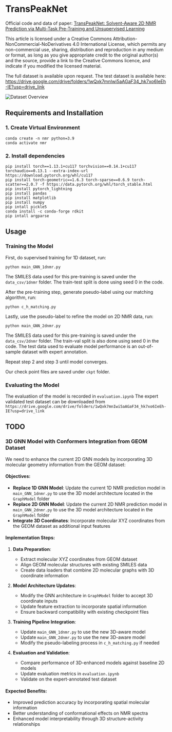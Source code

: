 # TransPeakNet
Official code and data of paper: [TransPeakNet: Solvent-Aware 2D NMR Prediction via Multi-Task Pre-Training and Unsupervised Learning](https://www.nature.com/articles/s42004-025-01455-9)

This article is licensed under a Creative Commons Attribution-NonCommercial-NoDerivatives 4.0 International License, which permits any non-commercial use, sharing, distribution and reproduction in any medium or format, as long as you give appropriate credit to the original author(s) and the source, provide a link to the Creative Commons licence, and indicate if you modified the licensed material.

The full dataset is available upon request. The test dataset is available here: https://drive.google.com/drive/folders/1wQxk7mnIwi5aAGaF34_hk7xo6IeEh-IE?usp=drive_link

![Dataset Overview](figures/figure1.png)



## Requirements and Installation
### 1. Create Virtual Environment
```
conda create -n nmr python=3.9 
conda activate nmr
```

### 2. Install dependencies
```
pip install torch==1.13.1+cu117 torchvision==0.14.1+cu117 torchaudio==0.13.1 --extra-index-url https://download.pytorch.org/whl/cu117
pip install torch-geometric==1.6.3 torch-sparse==0.6.9 torch-scatter==2.0.7 -f https://data.pytorch.org/whl/torch_stable.html
pip install pytorch_lightning 
pip install pandas 
pip install matplotlib
pip install numpy
pip intall pickle5
conda install -c conda-forge rdkit
pip intall argparse
```
## Usage
### Training the Model
First, do supervised training for 1D dataset, run: 
```
python main_GNN_1dnmr.py 
```
The SMILES data used for this pre-training is saved under the ```data_csv/1dnmr``` folder. The train-test split is done using seed 0 in the code.

After the pre-training step, generate pseudo-label using our matching algorithm, run:
```
python c_h_matching.py 
```
Lastly, use the pseudo-label to refine the model on 2D NMR data, run:
```
python main_GNN_2dnmr.py 
```
The SMILES data used for this pre-training is saved under the ```data_csv/2dnmr``` folder. The train-val split is also done using seed 0 in the code. The test data used to evaluate model performance is an out-of-sample dataset with expert annotation. 

Repeat step 2 and step 3 until model converges.

Our check point files are saved under ```ckpt``` folder.

### Evaluating the Model 
The evaluatiion of the model is recorded in ```evaluation.ipynb```
The expert validated test dataset can be downloaded from ```https://drive.google.com/drive/folders/1wQxk7mnIwi5aAGaF34_hk7xo6IeEh-IE?usp=drive_link```

## TODO

### 3D GNN Model with Conformers Integration from GEOM Dataset

We need to enhance the current 2D GNN models by incorporating 3D molecular geometry information from the GEOM dataset:

#### Objectives:
- **Replace 1D GNN Model**: Update the current 1D NMR prediction model in `main_GNN_1dnmr.py` to use the 3D model architecture located in the `GraphModel` folder
- **Replace 2D GNN Model**: Update the current 2D NMR prediction model in `main_GNN_2dnmr.py` to use the 3D model architecture located in the `GraphModel` folder
- **Integrate 3D Coordinates**: Incorporate molecular XYZ coordinates from the GEOM dataset as additional input features

#### Implementation Steps:
1. **Data Preparation**: 
   - Extract molecular XYZ coordinates from GEOM dataset
   - Align GEOM molecular structures with existing SMILES data
   - Create data loaders that combine 2D molecular graphs with 3D coordinate information

2. **Model Architecture Updates**:
   - Modify the GNN architecture in `GraphModel` folder to accept 3D coordinate inputs
   - Update feature extraction to incorporate spatial information
   - Ensure backward compatibility with existing checkpoint files

3. **Training Pipeline Integration**:
   - Update `main_GNN_1dnmr.py` to use the new 3D-aware model
   - Update `main_GNN_2dnmr.py` to use the new 3D-aware model
   - Modify the pseudo-labeling process in `c_h_matching.py` if needed

4. **Evaluation and Validation**:
   - Compare performance of 3D-enhanced models against baseline 2D models
   - Update evaluation metrics in `evaluation.ipynb`
   - Validate on the expert-annotated test dataset

#### Expected Benefits:
- Improved prediction accuracy by incorporating spatial molecular information
- Better understanding of conformational effects on NMR spectra
- Enhanced model interpretability through 3D structure-activity relationships

